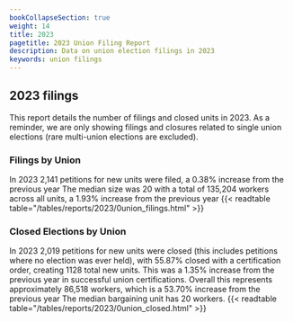 ```yaml
---
bookCollapseSection: true
weight: 14
title: 2023
pagetitle: 2023 Union Filing Report
description: Data on union election filings in 2023
keywords: union filings
---
```


## 2023 filings

This report details the number of filings and closed units in 2023. As a reminder, we are only showing filings and closures related to single union elections (rare multi-union elections are excluded).

### Filings by Union
In 2023 2,141 petitions for new units were filed, a 0.38% increase from the previous year The median size was 20 with a total of 135,204 workers across all units, a 1.93% increase from the previous year
{{< readtable table="/tables/reports/2023/0union_filings.html" >}}

### Closed Elections by Union
In 2023 2,019 petitions for new units were closed (this includes petitions where no election was ever held), with 55.87% closed with a certification order, creating 1128 total new units. This was a 1.35% increase from the previous year in successful union certifications. Overall this represents approximately 86,518 workers, which is a 53.70% increase from the previous year The median bargaining unit has 20 workers.
{{< readtable table="/tables/reports/2023/0union_closed.html" >}}
